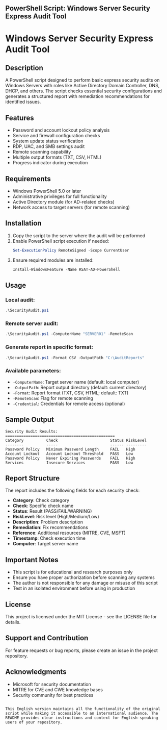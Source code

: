## PowerShell Script: Windows Server Security Express Audit Tool

# Windows Server Security Express Audit Tool

## Description

A PowerShell script designed to perform basic express security audits on Windows Servers with roles like Active Directory Domain Controller, DNS, DHCP, and others. The script checks essential security configurations and generates a structured report with remediation recommendations for identified issues.

## Features

- Password and account lockout policy analysis
- Service and firewall configuration checks
- System update status verification
- RDP, UAC, and SMB settings audit
- Remote scanning capability
- Multiple output formats (TXT, CSV, HTML)
- Progress indicator during execution

## Requirements

- Windows PowerShell 5.0 or later
- Administrative privileges for full functionality
- Active Directory module (for AD-related checks)
- Network access to target servers (for remote scanning)

## Installation

1. Copy the script to the server where the audit will be performed
2. Enable PowerShell script execution if needed:
   ```powershell
   Set-ExecutionPolicy RemoteSigned -Scope CurrentUser
   ```
3. Ensure required modules are installed:
   ```powershell
   Install-WindowsFeature -Name RSAT-AD-PowerShell
   ```

## Usage

### Local audit:
```powershell
.\SecurityAudit.ps1
```

### Remote server audit:
```powershell
.\SecurityAudit.ps1 -ComputerName "SERVER01" -RemoteScan
```

### Generate report in specific format:
```powershell
.\SecurityAudit.ps1 -Format CSV -OutputPath "C:\AuditReports"
```

### Available parameters:
- `-ComputerName`: Target server name (default: local computer)
- `-OutputPath`: Report output directory (default: current directory)
- `-Format`: Report format (TXT, CSV, HTML; default: TXT)
- `-RemoteScan`: Flag for remote scanning
- `-Credential`: Credentials for remote access (optional)

## Sample Output

```
Security Audit Results:
================================================
Category          Check                       Status RiskLevel
--------          -----                       ------ ---------
Password Policy   Minimum Password Length     FAIL   High
Account Lockout   Account Lockout Threshold   PASS   Low
Password Policy   Never Expiring Passwords    FAIL   High
Services          Insecure Services           PASS   Low
```

## Report Structure

The report includes the following fields for each security check:
- **Category**: Check category
- **Check**: Specific check name
- **Status**: Result (PASS/FAIL/WARNING)
- **RiskLevel**: Risk level (High/Medium/Low)
- **Description**: Problem description
- **Remediation**: Fix recommendations
- **Reference**: Additional resources (MITRE, CVE, MSFT)
- **Timestamp**: Check execution time
- **Computer**: Target server name

## Important Notes

- This script is for educational and research purposes only
- Ensure you have proper authorization before scanning any systems
- The author is not responsible for any damage or misuse of this script
- Test in an isolated environment before using in production

## License

This project is licensed under the MIT License - see the LICENSE file for details.

## Support and Contribution

For feature requests or bug reports, please create an issue in the project repository.

## Acknowledgments

- Microsoft for security documentation
- MITRE for CVE and CWE knowledge bases
- Security community for best practices
```

This English version maintains all the functionality of the original script while making it accessible to an international audience. The README provides clear instructions and context for English-speaking users of your repository.
